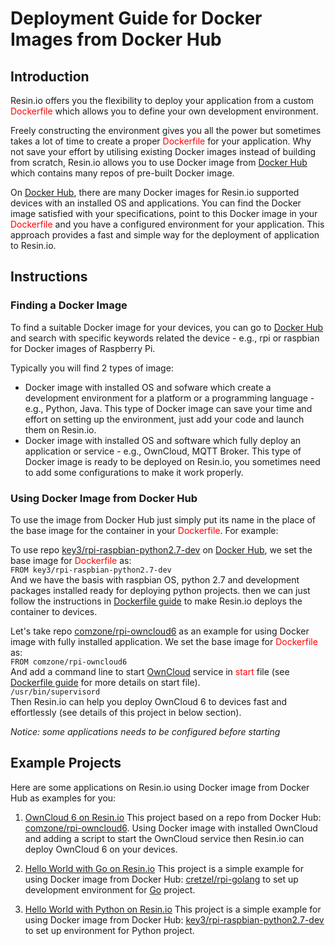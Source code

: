 # Deployment Guide for Docker Images from Docker Hub

## Introduction

Resin.io offers you the flexibility to deploy your application from a custom <span style="color:red">Dockerfile</span> which allows you to define your own development environment. 

Freely constructing the environment gives you all the power but sometimes takes a lot of time to create a proper <span style="color:red">Dockerfile</span> for your application. Why not save your effort by utilising existing Docker images instead of building from scratch, Resin.io allows you to use Docker image from [Docker Hub](https://hub.docker.com/) which contains many repos of pre-built Docker image.

On [Docker Hub](https://hub.docker.com/), there are many Docker images for Resin.io supported devices with an installed OS and applications. You can find the Docker image satisfied with your specifications, point to this Docker image in your <span style="color:red">Dockerfile</span> and you have a configured environment for your application. This approach provides a fast and simple way for the deployment of application to Resin.io.

## Instructions

### Finding a Docker Image

To find a suitable Docker image for your devices, you can go to [Docker Hub](https://hub.docker.com/) and search with specific keywords related the device - e.g., rpi or raspbian for Docker images of Raspberry Pi.

Typically you will find 2 types of image:

* Docker image with installed OS and sofware which create a development environment for a platform or a programming language - e.g., Python, Java. This type of Docker image can save your time and effort on setting up the environment, just add your code and launch them on Resin.io.
* Docker image with installed OS and software which fully deploy an application or service - e.g., OwnCloud, MQTT Broker. This type of Docker image is ready to be deployed on Resin.io, you sometimes need to add some configurations to make it work properly.

### Using Docker Image from Docker Hub

To use the image from Docker Hub just simply put its name in the place of the base image for the container in your <span style="color:red">Dockerfile</span>. For example:

To use repo [key3/rpi-raspbian-python2.7-dev](https://registry.hub.docker.com/u/key3/rpi-raspbian-python2.7-dev/) on [Docker Hub](https://hub.docker.com/), we set the base image for <span style="color:red">Dockerfile</span> as:
<br>`FROM key3/rpi-raspbian-python2.7-dev`<br>
And we have the basis with raspbian OS, python 2.7 and development packages installed ready for deploying python projects. then we can just follow the instructions in [Dockerfile guide](http://docs.resin.io/#!/pages/dockerfile.md) to make Resin.io deploys the container to devices.

Let's take repo [comzone/rpi-owncloud6](https://registry.hub.docker.com/u/comzone/rpi-owncloud6/) as an example for using Docker image with fully installed application. We set the base image for <span style="color:red">Dockerfile</span> as:
<br>`FROM comzone/rpi-owncloud6`<br>
And add a command line to start [OwnCloud](http://owncloud.org/) service in <span style="color:red">start</span> file (see [Dockerfile guide](http://docs.resin.io/#!/pages/dockerfile.md) for more details on start file).
<br>`/usr/bin/supervisord`<br>
Then Resin.io can help you deploy OwnCloud 6 to devices fast and effortlessly (see details of this project in below section).

_Notice: some applications needs to be configured before starting_

## Example Projects

Here are some applications on Resin.io using Docker image from Docker Hub as examples for you:

1. [OwnCloud 6 on Resin.io](https://github.com/nghiant2710/Resin-Owncloud6)
This project based on a repo from Docker Hub: [comzone/rpi-owncloud6](https://registry.hub.docker.com/u/comzone/rpi-owncloud6/). Using Docker image with installed OwnCloud and adding a script to start the OwnCloud service then Resin.io can deploy OwnCloud 6 on your devices.

2. [Hello World with Go on Resin.io]()
This project is a simple example for using Docker image from Docker Hub: [cretzel/rpi-golang](https://registry.hub.docker.com/u/cretzel/rpi-golang/) to set up development environment for [Go](http://golang.org/) project.

3. [Hello World with Python on Resin.io]()
This project is a simple example for using Docker image from Docker Hub: [key3/rpi-raspbian-python2.7-dev](https://registry.hub.docker.com/u/key3/rpi-raspbian-python2.7-dev/) to set up environment for Python project.